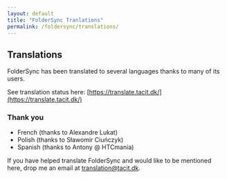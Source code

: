 ```yaml
---
layout: default
title: "FolderSync Tranlations"
permalink: /foldersync/translations/
---
```


## Translations

FolderSync has been translated to several languages thanks to many of its users. 

See translation status here: [https://translate.tacit.dk/](https://translate.tacit.dk/) 

### Thank you

* French (thanks to Alexandre Lukat)
* Polish (thanks to Sławomir Ciuńczyk)
* Spanish (thanks to Antony @ HTCmania)

If you have helped translate FolderSync and would like to be mentioned here, drop me an email at [translation@tacit.dk](mailto:translation@tacit.dk).



